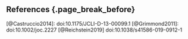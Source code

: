 ## References {.page_break_before}

<!-- Explicitly insert bibliography here -->
<div id="refs"></div>
[@Castruccio2014]: doi:10.1175/JCLI-D-13-00099.1
[@Grimmond2011]: doi:10.1002/joc.2227
[@Reichstein2019] doi:10.1038/s41586-019-0912-1
